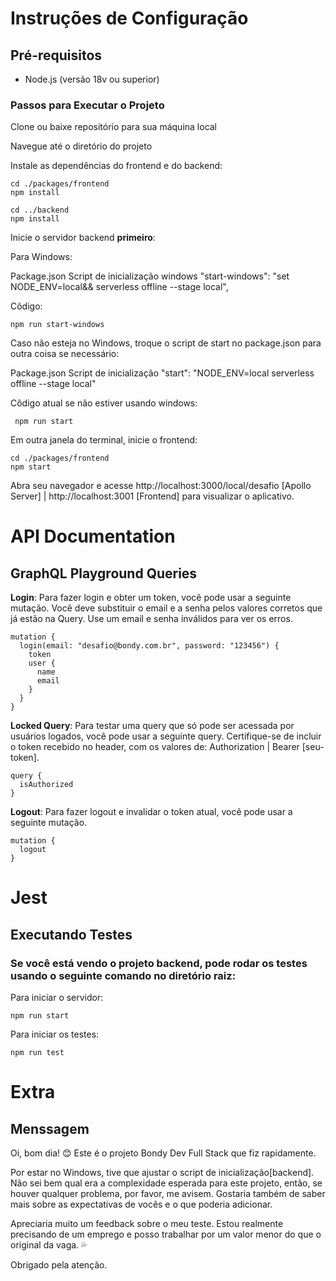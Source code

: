 # Instruções de Configuração

## Pré-requisitos

- Node.js (versão 18v ou superior)

### Passos para Executar o Projeto

Clone ou baixe repositório para sua máquina local

Navegue até o diretório do projeto

Instale as dependências do frontend e do backend:

```
cd ./packages/frontend
npm install
```
```
cd ../backend
npm install
```

Inicie o servidor backend **primeiro**:

Para Windows:

Package.json Script de inicialização windows "start-windows": "set NODE_ENV=local&& serverless offline --stage local",

Côdigo:

```
npm run start-windows
```

Caso não esteja no Windows, troque o script de start no package.json para outra coisa se necessário:

Package.json Script de inicialização "start": "NODE_ENV=local serverless offline --stage local"

Côdigo atual se não estiver usando windows:

```
 npm run start
```

Em outra janela do terminal, inicie o frontend:

```
cd ./packages/frontend
npm start
```

Abra seu navegador e acesse http://localhost:3000/local/desafio [Apollo Server] | http://localhost:3001 [Frontend] para visualizar o aplicativo.


# API Documentation

## GraphQL Playground Queries

**Login**: Para fazer login e obter um token, você pode usar a seguinte mutação. Você deve substituir o email e a senha pelos valores corretos que já estão na Query. Use um email e senha inválidos para ver os erros.

```
mutation {
  login(email: "desafio@bondy.com.br", password: "123456") {
    token
    user {
      name
      email
    }
  }
}
```

**Locked Query**: Para testar uma query que só pode ser acessada por usuários logados, você pode usar a seguinte query. Certifique-se de incluir o token recebido no header, com os valores de: Authorization | Bearer [seu-token].
```
query {
  isAuthorized
}
```

**Logout**: Para fazer logout e invalidar o token atual, você pode usar a seguinte mutação.

```
mutation {
  logout
}
```

# Jest

## Executando Testes

### Se você está vendo o projeto backend, pode rodar os testes usando o seguinte comando no diretório raiz:

Para iniciar o servidor:

```
npm run start
```

Para iniciar os testes:

```
npm run test
```

# Extra

## Menssagem

Oi, bom dia! 😊 Este é o projeto Bondy Dev Full Stack que fiz rapidamente.

Por estar no Windows, tive que ajustar o script de inicialização[backend]. Não sei bem qual era a complexidade esperada para este projeto, então, se houver qualquer problema, por favor, me avisem. Gostaria também de saber mais sobre as expectativas de vocês e o que poderia adicionar.

Apreciaria muito um feedback sobre o meu teste. Estou realmente precisando de um emprego e posso trabalhar por um valor menor do que o original da vaga. 💦

Obrigado pela atenção.